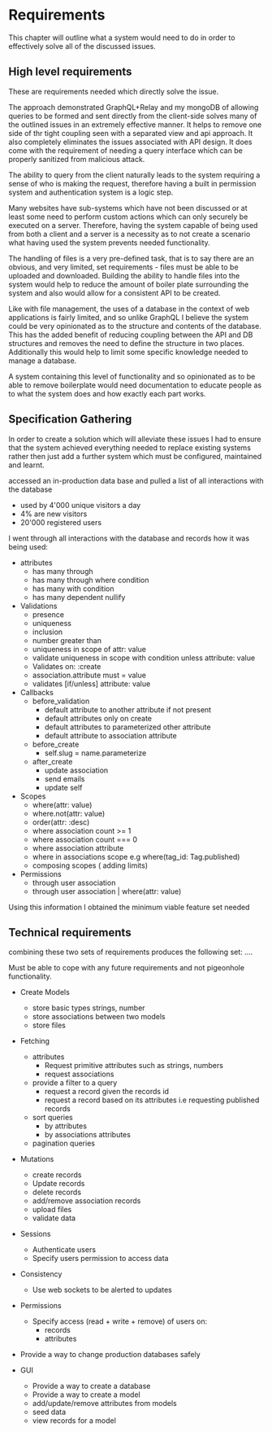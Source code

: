 # Requirements

This chapter will outline what a system would need to do in order to effectively solve all of the discussed issues.

## High level requirements

These are requirements needed which directly solve the issue.

The approach demonstrated GraphQL+Relay and my mongoDB of allowing queries to be formed and sent directly from the client-side solves many of the outlined issues in an extremely effective manner. It helps to remove one side of thr tight coupling seen with a separated view and api approach. It also completely eliminates the issues associated with API design. It does come with the requirement of needing a query interface which can be properly sanitized from malicious attack.

The ability to query from the client naturally leads to the system requiring a sense of who is making the request, therefore having a built in permission system and authentication system is a logic step.

Many websites have sub-systems which have not been discussed or at least some need to perform custom actions which can only securely be executed on a server. Therefore, having the system capable of being used from both a client and a server is a necessity as to not create a scenario what having used the system prevents needed functionality.

The handling of files is a very pre-defined task, that is to say there are an obvious, and very limited, set requirements - files must be able to be uploaded and downloaded. Building the ability to handle files into the system would help to reduce the amount of boiler plate surrounding the system and also would allow for a consistent API to be created.

Like with file management, the uses of a database in the context of web applications is fairly limited, and so unlike GraphQL I believe the system could be very opinionated as to the structure and contents of the database. This has the added benefit of reducing coupling between the API and DB structures and removes the need to define the structure in two places. Additionally this would help to limit some specific knowledge needed to manage a database.

A system containing this level of functionality and so opinionated as to be able to remove boilerplate would need documentation to educate people as to what the system does and how exactly each part works.

## Specification Gathering

In order to create a solution which will alleviate these issues I had to ensure that the system achieved everything needed to replace existing systems rather then just add a further system which must be configured, maintained and learnt.

accessed an in-production data base and pulled a list of all interactions with the database

- used by 4'000 unique visitors a day
- 4% are new visitors
- 20'000 registered users

I went through all interactions with the database and records how it was being used:

- attributes
  - has many through
  - has many through where condition
  - has many with condition
  - has many dependent nullify
- Validations
  - presence
  - uniqueness
  - inclusion
  - number greater than
  - uniqueness in scope of attr: value
  - validate uniqueness in scope with condition unless attribute: value
  - Validates on: :create
  - association.attribute must = value
  - validates [if/unless] attribute: value
- Callbacks
  - before_validation
    - default attribute to another attribute if not present
    - default attributes only on create
    - default attributes to parameterized other attribute
    - default attribute to association attribute
  - before_create
    - self.slug = name.parameterize
  - after_create
    - update association
    - send emails
    - update self
- Scopes
  - where(attr: value)
  - where.not(attr: value)
  - order(attr: :desc)
  - where association count >= 1
  - where association count === 0
  - where association attribute
  - where in associations scope e.g where(tag_id: Tag.published)
  - composing scopes ( adding limits)
- Permissions
  - through user association
  - through user association | where(attr: value)

Using this information I obtained the minimum viable feature set needed

## Technical requirements

combining these two sets of requirements produces the following set: ....

Must be able to cope with any future requirements and not pigeonhole functionality.

- Create Models
  - store basic types strings, number
  - store associations between two models
  - store files
- Fetching
  - attributes
    - Request primitive attributes such as strings, numbers
    - request associations
  - provide a filter to a query
    - request a record given the records id
    - request a record based on its attributes i.e requesting published records
  - sort queries
    - by attributes
    - by associations attributes
  - pagination queries
- Mutations
  - create records
  - Update records
  - delete records
  - add/remove association records
  - upload files
  - validate data
- Sessions
  - Authenticate users
  - Specify users permission to access data
- Consistency
  - Use web sockets to be alerted to updates
- Permissions

  - Specify access (read + write + remove) of users on:
    - records
    - attributes

- Provide a way to change production databases safely

- GUI
  - Provide a way to create a database
  - Provide a way to create a model
  - add/update/remove attributes from models
  - seed data
  - view records for a model
